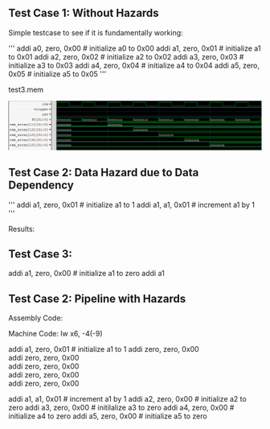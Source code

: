 ## Test Case 1: Without Hazards

Simple testcase to see if it is fundamentally working:

'''
addi a0, zero, 0x00   # initialize a0 to 0x00
addi a1, zero, 0x01   # initialize a1 to 0x01
addi a2, zero, 0x02   # initialize a2 to 0x02
addi a3, zero, 0x03   # initialize a3 to 0x03
addi a4, zero, 0x04   # initialize a4 to 0x04
addi a5, zero, 0x05   # initialize a5 to 0x05
'''

test3.mem

<img src= images/image1.png>

## Test Case 2: Data Hazard due to Data Dependency

'''
addi a1, zero, 0x01     # initialize a1 to 1
addi a1, a1, 0x01       # increment a1 by 1
'''

Results:


## Test Case 3: 

addi a1, zero, 0x00    # initialize a1 to zero
addi a1








## Test Case 2: Pipeline with Hazards

Assembly Code:


Machine Code:
lw x6, -4(-9)

addi a1, zero, 0x01    # initialize a1 to 1
addi zero, zero, 0x00     
addi zero, zero, 0x00     
addi zero, zero, 0x00     
addi zero, zero, 0x00     
addi zero, zero, 0x00     

addi a1, a1, 0x01       # increment a1 by 1
addi a2, zero, 0x00     # initialize a2 to zero
addi a3, zero, 0x00     # initilalize a3 to zero
addi a4, zero, 0x00     # initialize a4 to zero
addi a5, zero, 0x00     # initialize a5 to zero